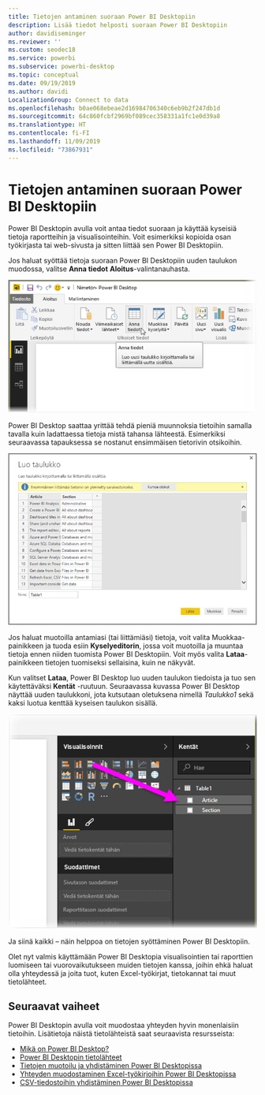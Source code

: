```yaml
---
title: Tietojen antaminen suoraan Power BI Desktopiin
description: Lisää tiedot helposti suoraan Power BI Desktopiin
author: davidiseminger
ms.reviewer: ''
ms.custom: seodec18
ms.service: powerbi
ms.subservice: powerbi-desktop
ms.topic: conceptual
ms.date: 09/19/2019
ms.author: davidi
LocalizationGroup: Connect to data
ms.openlocfilehash: b0ae068ebeae2d16984706340c6eb9b2f247db1d
ms.sourcegitcommit: 64c860fcbf2969bf089cec358331a1fc1e0d39a8
ms.translationtype: HT
ms.contentlocale: fi-FI
ms.lasthandoff: 11/09/2019
ms.locfileid: "73867931"
---
```

# <a name="enter-data-directly-into-power-bi-desktop"></a>Tietojen antaminen suoraan Power BI Desktopiin
Power BI Desktopin avulla voit antaa tiedot suoraan ja käyttää kyseisiä tietoja raportteihin ja visualisointeihin. Voit esimerkiksi kopioida osan työkirjasta tai web-sivusta ja sitten liittää sen Power BI Desktopiin.

Jos haluat syöttää tietoja suoraan Power BI Desktopiin uuden taulukon muodossa, valitse **Anna tiedot** **Aloitus**-valintanauhasta.

![](media/desktop-enter-data-directly-into-desktop/enter-data-directly_1.png)

Power BI Desktop saattaa yrittää tehdä pieniä muunnoksia tietoihin samalla tavalla kuin ladattaessa tietoja mistä tahansa lähteestä. Esimerkiksi seuraavassa tapauksessa se nostanut ensimmäisen tietorivin otsikoihin.

![](media/desktop-enter-data-directly-into-desktop/enter-data-directly_2.png)

Jos haluat muotoilla antamiasi (tai liittämiäsi) tietoja, voit valita Muokkaa-painikkeen ja tuoda esiin **Kyselyeditorin**, jossa voit muotoilla ja muuntaa tietoja ennen niiden tuomista Power BI Desktopiin. Voit myös valita **Lataa**-painikkeen tietojen tuomiseksi sellaisina, kuin ne näkyvät.

Kun valitset **Lataa**, Power BI Desktop luo uuden taulukon tiedoista ja tuo sen käytettäväksi **Kentät** -ruutuun. Seuraavassa kuvassa Power BI Desktop näyttää uuden taulukkoni, jota kutsutaan oletuksena nimellä *Taulukko1* sekä kaksi luotua kenttää kyseisen taulukon sisällä.

![](media/desktop-enter-data-directly-into-desktop/enter-data-directly_3.png)

Ja siinä kaikki – näin helppoa on tietojen syöttäminen Power BI Desktopiin.

Olet nyt valmis käyttämään Power BI Desktopia visualisointien tai raporttien luomiseen tai vuorovaikutukseen muiden tietojen kanssa, joihin ehkä haluat olla yhteydessä ja joita tuot, kuten Excel-työkirjat, tietokannat tai muut tietolähteet.

## <a name="next-steps"></a>Seuraavat vaiheet
Power BI Desktopin avulla voit muodostaa yhteyden hyvin monenlaisiin tietoihin. Lisätietoja näistä tietolähteistä saat seuraavista resursseista:

* [Mikä on Power BI Desktop?](desktop-what-is-desktop.md)
* [Power BI Desktopin tietolähteet](desktop-data-sources.md)
* [Tietojen muotoilu ja yhdistäminen Power BI Desktopissa](desktop-shape-and-combine-data.md)
* [Yhteyden muodostaminen Excel-työkirjoihin Power BI Desktopissa](desktop-connect-excel.md)   
* [CSV-tiedostoihin yhdistäminen Power BI Desktopissa](desktop-connect-csv.md)   

